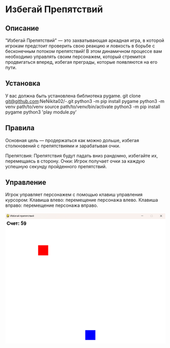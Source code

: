 # Избегай Препятствий
## Описание
"Избегай Препятствий" — это захватывающая аркадная игра, в которой игрокам предстоит проверить свою реакцию и ловкость в борьбе с бесконечным потоком препятствий! В этом динамичном процессе вам необходимо управлять своим персонажем, который стремится продвигаться вперед, избегая  преграды, которые появляются на его пути.
## Установка 
У вас должна быть установлена библиотека pygame.
git clone git@github.com:NeNikita02/-.git
python3 -m pip install pygame
python3 -m venv path/to/venv
source path/to/venv/bin/activate
python3 -m pip install pygame
python3 'play module.py'
## Правила 
Основная цель — продержаться как можно дольше, избегая столкновений с препятствиями и зарабатывая очки.

Препятсвия:
Препятствия будут падать вниз рандомно, избегайте их, перемещаясь в сторону.
Очки:
Игрок получает очки за каждую успешную секунду пройденного препятствий.

## Управление 
Игрок управляет персонажем с помощью клавиш управления курсором:
Клавиша влево: перемещение персонажа влево.
Клавиша вправо: перемещение персонажа вправо.


![](image.png)
